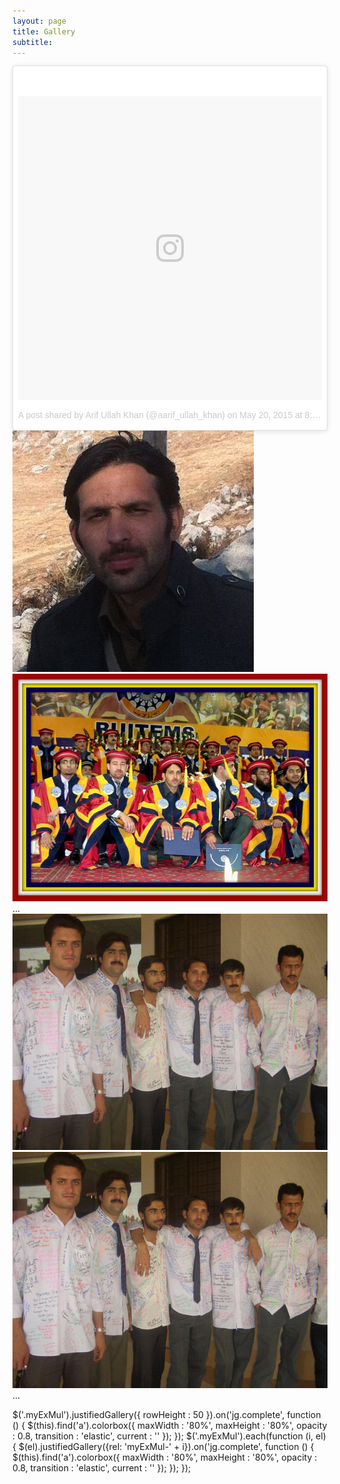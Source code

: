 ```yaml
---
layout: page
title: Gallery
subtitle: 
---
```




<blockquote class="instagram-media" data-instgrm-permalink="https://www.instagram.com/p/BmeNh7wAddr/?utm_source=ig_embed" data-instgrm-version="9" style=" background:#FFF; border:0; border-radius:3px; box-shadow:0 0 1px 0 rgba(0,0,0,0.5),0 1px 10px 0 rgba(0,0,0,0.15); margin: 1px; max-width:540px; min-width:326px; padding:0; width:99.375%; width:-webkit-calc(100% - 2px); width:calc(100% - 2px);"><div style="padding:8px;"> <div style=" background:#F8F8F8; line-height:0; margin-top:40px; padding:50% 0; text-align:center; width:100%;"> <div style=" background:url(data:image/png;base64,iVBORw0KGgoAAAANSUhEUgAAACwAAAAsCAMAAAApWqozAAAABGdBTUEAALGPC/xhBQAAAAFzUkdCAK7OHOkAAAAMUExURczMzPf399fX1+bm5mzY9AMAAADiSURBVDjLvZXbEsMgCES5/P8/t9FuRVCRmU73JWlzosgSIIZURCjo/ad+EQJJB4Hv8BFt+IDpQoCx1wjOSBFhh2XssxEIYn3ulI/6MNReE07UIWJEv8UEOWDS88LY97kqyTliJKKtuYBbruAyVh5wOHiXmpi5we58Ek028czwyuQdLKPG1Bkb4NnM+VeAnfHqn1k4+GPT6uGQcvu2h2OVuIf/gWUFyy8OWEpdyZSa3aVCqpVoVvzZZ2VTnn2wU8qzVjDDetO90GSy9mVLqtgYSy231MxrY6I2gGqjrTY0L8fxCxfCBbhWrsYYAAAAAElFTkSuQmCC); display:block; height:44px; margin:0 auto -44px; position:relative; top:-22px; width:44px;"></div></div><p style=" color:#c9c8cd; font-family:Arial,sans-serif; font-size:14px; line-height:17px; margin-bottom:0; margin-top:8px; overflow:hidden; padding:8px 0 7px; text-align:center; text-overflow:ellipsis; white-space:nowrap;"><a href="https://www.instagram.com/p/26Mu24mhCa/?utm_source=ig_embed" style=" color:#c9c8cd; font-family:Arial,sans-serif; font-size:14px; font-style:normal; font-weight:normal; line-height:17px; text-decoration:none;" target="_blank">A post shared by Arif Ullah Khan (@aarif_ullah_khan)</a> on <time style=" font-family:Arial,sans-serif; font-size:14px; line-height:17px;" datetime="2015-05-20T15:49:31+00:00">May 20, 2015 at 8:49am PDT</time></p></div></blockquote> <script async defer src="//www.instagram.com/embed.js"></script>

<div class="myExMul" >
    <a href="img/photos/arif3.jp" rel="myExMul-1">
        <img alt="title 1" src="img/photos/arif3.jpg" />
    </a>
    <a href="img/photos/10437437_1237194076308109_352005160891353053_n.jpg" rel="myExMul-1">
        <img alt="title 2" src="img/photos/10437437_1237194076308109_352005160891353053_n.jpg" />
    </a>
    ...
</div>
<div class="myExMul" >
    <a href="img/photos/group1.jpg" rel="myExMul-2">
        <img alt="title 3" src="img/photos/group1.jpg" />
    </a>
    <a href="img/photos/group1.jpg" rel="myExMul-2">
        <img alt="title 4" src="img/photos/group1.jpg" />
    </a>
    ...
</div>


$('.myExMul').justifiedGallery({
    rowHeight : 50 
}).on('jg.complete', function () {
    $(this).find('a').colorbox({
        maxWidth : '80%',
        maxHeight : '80%',
        opacity : 0.8,
        transition : 'elastic',
        current : ''
    });
});
$('.myExMul').each(function (i, el) {
    $(el).justifiedGallery({rel: 'myExMul-' + i}).on('jg.complete', function () {
        $(this).find('a').colorbox({
            maxWidth : '80%',
            maxHeight : '80%',
            opacity : 0.8,
            transition : 'elastic',
            current : ''
        });
    });
});
